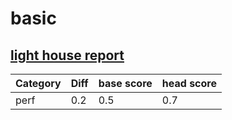 # basic

<!-- Generated by @jsenv/github-pull-request-lighthouse-impact -->
<!-- base-gist-id=base -->
<!-- head-gist-id=head -->

  [light house report](https://googlechrome.github.io/lighthouse/viewer/?gist=base)
---
<table>
    <thead>
      <tr>
        <th nowrap>Category</th>
        <th nowrap>Diff</th>
        <th nowrap>base score</th>
        <th nowrap>head score</th>
      </tr>
    </thead>
    <tbody>
      <tr>
        <td nowrap>perf</td>
        <td nowrap>0.2</td>
        <td nowrap>0.5</td>
        <td nowrap>0.7</td>
      </tr>
    </tbody>
  </table>
